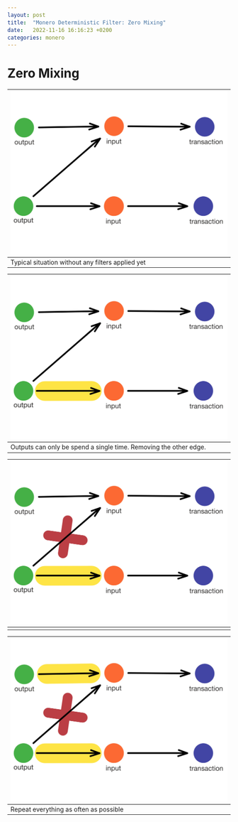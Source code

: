 ```yaml
---
layout: post
title:  "Monero Deterministic Filter: Zero Mixing"
date:   2022-11-16 16:16:23 +0200
categories: monero 
---
```


# Zero Mixing


| ![](/assets/images/monero_filter0_1.jpg) |
|:--|
| Typical situation without any filters applied yet |


| ![](/assets/images/monero_filter0_2.jpg) |
|:--|
| Outputs can only be spend a single time. Removing the other edge. |

| ![](/assets/images/monero_filter0_3.jpg) |
|:--|
|  |


| ![](/assets/images/monero_filter0_4.jpg) |
|:--|
| Repeat everything as often as possible |